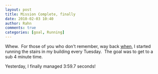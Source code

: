 ```yaml
---
layout: post
title: Mission Complete, finally
date: 2010-02-03 10:40
author: Rahn
comments: true
categories: [goal, Running]
---
```

Whew.  For those of you who don't remember, way back <a href="http://www.gonesomewhere.com/?p=482 ">when</a>, I started running the stairs in my building every Tuesday.  The goal was to get to a sub 4 minute time.

Yesterday, I finally managed 3:59.7 seconds!
